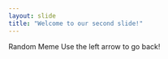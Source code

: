 ```yaml
---
layout: slide
title: "Welcome to our second slide!"
---
```

Random Meme
Use the left arrow to go back!

